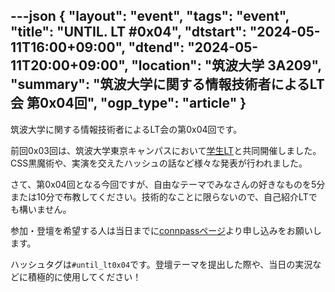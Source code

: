 ---json
{
    "layout": "event",
    "tags": "event",
    "title": "UNTIL. LT #0x04",
    "dtstart": "2024-05-11T16:00+09:00",
    "dtend": "2024-05-11T20:00+09:00",
    "location": "筑波大学 3A209",
    "summary": "筑波大学に関する情報技術者によるLT会 第0x04回",
    "ogp_type": "article"
}
---

筑波大学に関する情報技術者によるLT会の第0x04回です。

前回0x03回は、筑波大学東京キャンパスにおいて[学生LT](https://student-lt.tech/)と共同開催しました。CSS黒魔術や、実演を交えたハッシュの話など様々な発表が行われました。

さて、第0x04回となる今回ですが、自由なテーマでみなさんの好きなものを5分または10分で布教してください。技術的なことに限らないので、自己紹介LTでも構いません。

参加・登壇を希望する人は当日までに[connpassページ](https://until-tsukuba.connpass.com/event/309828/)より申し込みをお願いします。

ハッシュタグは`#until_lt0x04`です。登壇テーマを提出した際や、当日の実況などに積極的に使用してください！

<!-- ## 発表テーマ
### 10分枠

### 5分枠 -->
